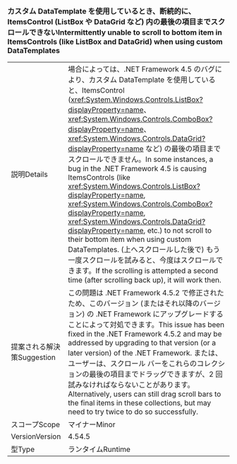 ### <a name="intermittently-unable-to-scroll-to-bottom-item-in-itemscontrols-like-listbox-and-datagrid-when-using-custom-datatemplates"></a><span data-ttu-id="08454-101">カスタム DataTemplate を使用しているとき、断続的に、ItemsControl (ListBox や DataGrid など) 内の最後の項目までスクロールできない</span><span class="sxs-lookup"><span data-stu-id="08454-101">Intermittently unable to scroll to bottom item in ItemsControls (like ListBox and DataGrid) when using custom DataTemplates</span></span>

|   |   |
|---|---|
|<span data-ttu-id="08454-102">説明</span><span class="sxs-lookup"><span data-stu-id="08454-102">Details</span></span>|<span data-ttu-id="08454-103">場合によっては、.NET Framework 4.5 のバグにより、カスタム DataTemplate を使用していると、ItemsControl (<xref:System.Windows.Controls.ListBox?displayProperty=name>、<xref:System.Windows.Controls.ComboBox?displayProperty=name>、<xref:System.Windows.Controls.DataGrid?displayProperty=name> など) の最後の項目までスクロールできません。</span><span class="sxs-lookup"><span data-stu-id="08454-103">In some instances, a bug in the .NET Framework 4.5 is causing ItemsControls (like <xref:System.Windows.Controls.ListBox?displayProperty=name>, <xref:System.Windows.Controls.ComboBox?displayProperty=name>, <xref:System.Windows.Controls.DataGrid?displayProperty=name>, etc.) to not scroll to their bottom item when using custom DataTemplates.</span></span> <span data-ttu-id="08454-104">(上へスクロールした後で) もう一度スクロールを試みると、今度はスクロールできます。</span><span class="sxs-lookup"><span data-stu-id="08454-104">If the scrolling is attempted a second time (after scrolling back up), it will work then.</span></span>|
|<span data-ttu-id="08454-105">提案される解決策</span><span class="sxs-lookup"><span data-stu-id="08454-105">Suggestion</span></span>|<span data-ttu-id="08454-106">この問題は .NET Framework 4.5.2 で修正されたため、このバージョン (またはそれ以降のバージョン) の .NET Framework にアップグレードすることによって対処できます。</span><span class="sxs-lookup"><span data-stu-id="08454-106">This issue has been fixed in the .NET Framework 4.5.2 and may be addressed by upgrading to that version (or a later version) of the .NET Framework.</span></span> <span data-ttu-id="08454-107">または、ユーザーは、スクロール バーをこれらのコレクションの最後の項目までドラッグできますが、2 回試みなければならないことがあります。</span><span class="sxs-lookup"><span data-stu-id="08454-107">Alternatively, users can still drag scroll bars to the final items in these collections, but may need to try twice to do so successfully.</span></span>|
|<span data-ttu-id="08454-108">スコープ</span><span class="sxs-lookup"><span data-stu-id="08454-108">Scope</span></span>|<span data-ttu-id="08454-109">マイナー</span><span class="sxs-lookup"><span data-stu-id="08454-109">Minor</span></span>|
|<span data-ttu-id="08454-110">Version</span><span class="sxs-lookup"><span data-stu-id="08454-110">Version</span></span>|<span data-ttu-id="08454-111">4.5</span><span class="sxs-lookup"><span data-stu-id="08454-111">4.5</span></span>|
|<span data-ttu-id="08454-112">型</span><span class="sxs-lookup"><span data-stu-id="08454-112">Type</span></span>|<span data-ttu-id="08454-113">ランタイム</span><span class="sxs-lookup"><span data-stu-id="08454-113">Runtime</span></span>|


